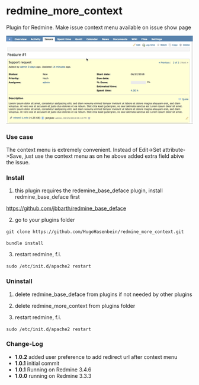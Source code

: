 # redmine_more_context
Plugin for Redmine. Make issue context menu available on issue show page

![Animated GIF that represents a quick overview](/doc/RedmineMoreContext.gif)

### Use case
The context menu is extremely convenient. Instead of Edit->Set attribute->Save, just use the context menu as on he above added extra field abive the issue.

### Install

1. this plugin requires the redemine_base_deface plugin, install redmine_base_deface first

https://github.com/jbbarth/redmine_base_deface

2. go to your plugins folder

`git clone https://github.com/HugoHasenbein/redmine_more_context.git`

`bundle install`

3. restart redmine, f.i.

`sudo /etc/init.d/apache2 restart`

### Uninstall

1. delete redmine_base_deface from plugins if not needed by other plugins

2. delete redmine_more_context from plugins folder

3. restart redmine, f.i.

`sudo /etc/init.d/apache2 restart`

### Change-Log

* **1.0.2** added user preference to add redirect url after context menu
* **1.0.1** initial commit
* **1.0.1** Running on Redmine 3.4.6
* **1.0.0** running on Redmine 3.3.3
